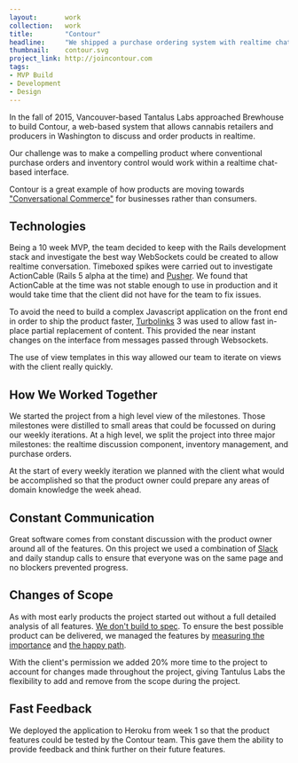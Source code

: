 ```yaml
---
layout:       work
collection:   work
title:        "Contour"
headline:     "We shipped a purchase ordering system with realtime chat in 10 weeks"
thumbnail:    contour.svg
project_link: http://joincontour.com
tags:
- MVP Build
- Development
- Design
---
```


In the fall of 2015, Vancouver-based Tantalus Labs approached Brewhouse to build Contour, a web-based system that allows cannabis retailers and producers in Washington to discuss and order products in realtime.

Our challenge was to make a compelling product where conventional purchase orders and inventory control would work within a realtime chat-based interface.

Contour is a great example of how products are moving towards ["Conversational Commerce"](https://medium.com/@chrismessina/2016-will-be-the-year-of-conversational-commerce-1586e85e3991) for businesses rather than consumers.

## Technologies

Being a 10 week MVP, the team decided to keep with the Rails development stack and investigate the best way WebSockets could be created to allow realtime conversation. Timeboxed spikes were carried out to investigate ActionCable (Rails 5 alpha at the time) and [Pusher](https://pusher.com/). We found that ActionCable at the time was not stable enough to use in production and it would take time that the client did not have for the team to fix issues.

To avoid the need to build a complex Javascript application on the front end in order to ship the product faster, [Turbolinks](https://github.com/rails/turbolinks) 3 was used to allow fast in-place partial replacement of content. This provided the near instant changes on the interface from messages passed through Websockets.

The use of view templates in this way allowed our team to iterate on views with the client really quickly.

## How We Worked Together

We started the project from a high level view of the milestones. Those milestones were distilled to small areas that could be focussed on during our weekly iterations. At a high level, we split the project into three major milestones: the realtime discussion component, inventory management, and purchase orders.

At the start of every weekly iteration we planned with the client what would be accomplished so that the product owner could prepare any areas of domain knowledge the week ahead.

## Constant Communication

Great software comes from constant discussion with the product owner around all of the features. On this project we used a combination of [Slack](https://slack.com/) and daily standup calls to ensure that everyone was on the same page and no blockers prevented progress.

## Changes of Scope

As with most early products the project started out without a full detailed analysis of all features. [We don't build to spec](https://www.youtube.com/watch?v=essNmNOrQto). To ensure the best possible product can be delivered, we managed the features by [measuring the importance](https://twitter.com/eiriklv/status/688002062429323265) and [the happy path](https://en.wikipedia.org/wiki/Happy_path).

With the client's permission we added 20% more time to the project to account for changes made throughout the project, giving Tantulus Labs the flexibility to add and remove from the scope during the project.

## Fast Feedback

We deployed the application to Heroku from week 1 so that the product features could be tested by the Contour team. This gave them the ability to provide feedback and think further on their future features.
